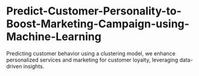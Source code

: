 # Predict-Customer-Personality-to-Boost-Marketing-Campaign-using-Machine-Learning
Predicting customer behavior using a clustering model, we enhance personalized services and marketing for customer loyalty, leveraging data-driven insights.
